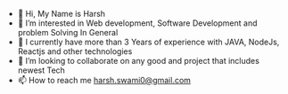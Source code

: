 - 👋 Hi, My Name is Harsh
- 👀 I’m interested in Web development, Software Development and problem Solving In General
- 🌱 I currently have more than 3 Years of experience with JAVA, NodeJs, Reactjs and other technologies
- 💞️ I’m looking to collaborate on any good and project that includes newest Tech
- 📫 How to reach me harsh.swami0@gmail.com

<!---
harsh0056/harsh0056 is a ✨ special ✨ repository because its `README.md` (this file) appears on your GitHub profile.
You can click the Preview link to take a look at your changes.
--->
